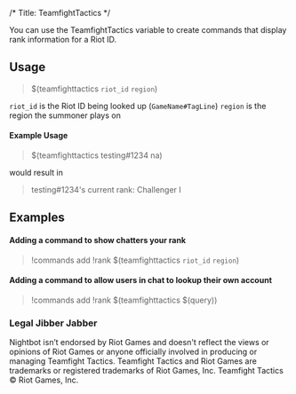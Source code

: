 /*
Title: TeamfightTactics
*/

You can use the TeamfightTactics variable to create commands that display rank information for a Riot ID.

## Usage

> $(teamfighttactics `riot_id` `region`)

`riot_id` is the Riot ID being looked up (`GameName#TagLine`)
`region` is the region the summoner plays on

#### Example Usage

> $(teamfighttactics testing#1234 na)

would result in

> testing#1234's current rank: Challenger I

## Examples

#### Adding a command to show chatters your rank

> !commands add !rank $(teamfighttactics `riot_id` `region`)

#### Adding a command to allow users in chat to lookup their own account

> !commands add !rank $(teamfighttactics $(query))

### Legal Jibber Jabber

Nightbot isn’t endorsed by Riot Games and doesn't reflect the views or opinions of Riot Games or anyone officially involved in producing or managing Teamfight Tactics. Teamfight Tactics and Riot Games are trademarks or registered trademarks of Riot Games, Inc. Teamfight Tactics © Riot Games, Inc.
